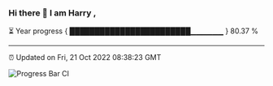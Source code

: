 ### Hi there 👋 I am Harry , 

⏳ Year progress { ████████████████████████▁▁▁▁▁▁ } 80.37 %

---

⏰ Updated on Fri, 21 Oct 2022 08:38:23 GMT

![Progress Bar CI](https://github.com/duykhang68/duykhang68/workflows/Progress%20Bar%20CI/badge.svg)
